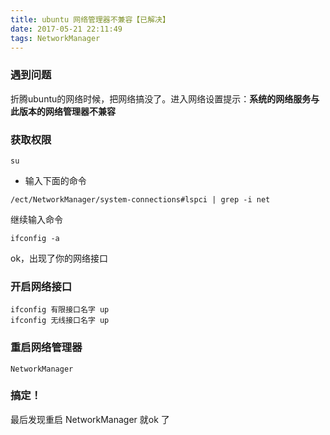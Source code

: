 ```yaml
---
title: ubuntu 网络管理器不兼容【已解决】
date: 2017-05-21 22:11:49
tags: NetworkManager
---
```

### 遇到问题
折腾ubuntu的网络时候，把网络搞没了。进入网络设置提示：**系统的网络服务与此版本的网络管理器不兼容**

### 获取权限
<!-- more -->
```
su
```

- 输入下面的命令
```
/ect/NetworkManager/system-connections#lspci | grep -i net
```

继续输入命令
```
ifconfig -a
```

ok，出现了你的网络接口

### 开启网络接口
```
ifconfig 有限接口名字 up
ifconfig 无线接口名字 up
```

### 重启网络管理器
```
NetworkManager
```

### 搞定！
最后发现重启 NetworkManager 就ok 了
